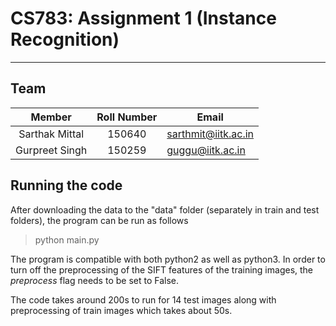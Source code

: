 # CS783: Assignment 1 (Instance Recognition)
---

## Team

|     Member     | Roll Number | Email               |
|:--------------:|:-----------:|---------------------|
| Sarthak Mittal |    150640   | sarthmit@iitk.ac.in |
| Gurpreet Singh |    150259   | guggu@iitk.ac.in    |

## Running the code

After downloading the data to the "data" folder (separately in train and test
folders), the program can be run as follows

> python main.py

The program is compatible with both python2 as well as python3. In order to turn
off the preprocessing of the SIFT features of the training images, the
*preprocess* flag needs to be set to False.

The code takes around 200s to run for 14 test images along with preprocessing of
train images which takes about 50s.
